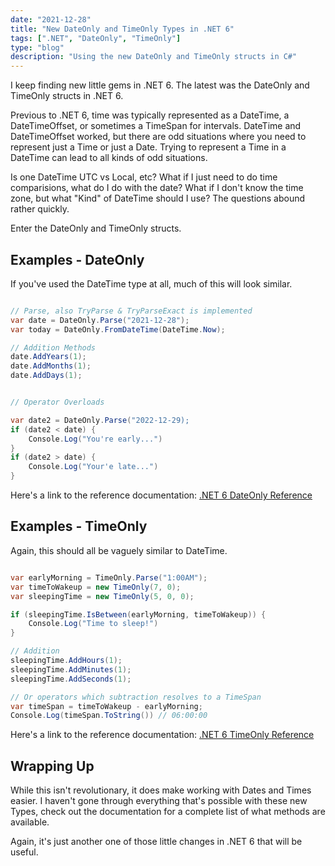 ```yaml
---
date: "2021-12-28"
title: "New DateOnly and TimeOnly Types in .NET 6"
tags: [".NET", "DateOnly", "TimeOnly"]
type: "blog"
description: "Using the new DateOnly and TimeOnly structs in C#"
---
```


I keep finding new little gems in .NET 6.
The latest was the DateOnly and TimeOnly structs in .NET 6.

Previous to .NET 6, time was typically represented as a DateTime, a DateTimeOffset, or sometimes a TimeSpan for intervals.
DateTime and DateTimeOffset worked, but there are odd situations where you need to represent just a Time or just a Date.
Trying to represent a Time in a DateTime can lead to all kinds of odd situations.

Is one DateTime UTC vs Local, etc?
What if I just need to do time comparisions, what do I do with the date?
What if I don't know the time zone, but what "Kind" of DateTime should I use?
The questions abound rather quickly.

Enter the DateOnly and TimeOnly structs.

## Examples - DateOnly

If you've used the DateTime type at all, much of this will look similar.

```csharp

// Parse, also TryParse & TryParseExact is implemented
var date = DateOnly.Parse("2021-12-28");
var today = DateOnly.FromDateTime(DateTime.Now);

// Addition Methods
date.AddYears(1);
date.AddMonths(1);
date.AddDays(1);


// Operator Overloads

var date2 = DateOnly.Parse("2022-12-29);
if (date2 < date) {
    Console.Log("You're early...")
}
if (date2 > date) {
    Console.Log("Your'e late...")
}

```

Here's a link to the reference documentation: [.NET 6 DateOnly Reference](https://docs.microsoft.com/en-us/dotnet/api/system.dateonly?view=net-6.0)

## Examples - TimeOnly

Again, this should all be vaguely similar to DateTime.

```csharp

var earlyMorning = TimeOnly.Parse("1:00AM");
var timeToWakeup = new TimeOnly(7, 0);
var sleepingTime = new TimeOnly(5, 0, 0);

if (sleepingTime.IsBetween(earlyMorning, timeToWakeup)) {
    Console.Log("Time to sleep!")
}

// Addition
sleepingTime.AddHours(1);
sleepingTime.AddMinutes(1);
sleepingTime.AddSeconds(1);

// Or operators which subtraction resolves to a TimeSpan
var timeSpan = timeToWakeup - earlyMorning;
Console.Log(timeSpan.ToString()) // 06:00:00
```

Here's a link to the reference documentation: [.NET 6 TimeOnly Reference](https://docs.microsoft.com/en-us/dotnet/api/system.timeonly?view=net-6.0)

## Wrapping Up

While this isn't revolutionary, it does make working with Dates and Times easier.
I haven't gone through everything that's possible with these new Types, check out the documentation for a complete list of what methods are available.

Again, it's just another one of those little changes in .NET 6 that will be useful.
